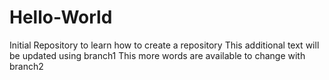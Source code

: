 # Hello-World
Initial Repository to learn how to create a repository
This additional text will be updated using branch1
This more words are available to change with branch2
